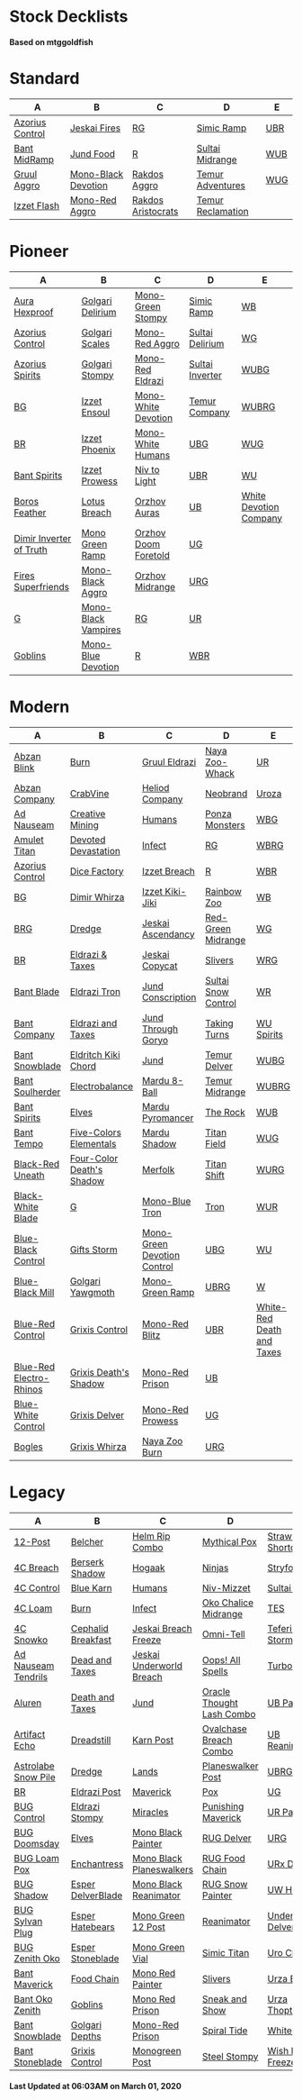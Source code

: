 # Stock Decklists
#### Based on mtggoldfish


# Standard

|                                A                                 |                                    B                                     |                                   C                                    |                                  D                                   |                    E                     |
|------------------------------------------------------------------|--------------------------------------------------------------------------|------------------------------------------------------------------------|----------------------------------------------------------------------|------------------------------------------|
|[Azorius Control](./mtggoldfish/Standard/decks/Azorius_Control.md)|[Jeskai Fires](./mtggoldfish/Standard/decks/Jeskai_Fires.md)              |[RG](./mtggoldfish/Standard/decks/RG.md)                                |[Simic Ramp](./mtggoldfish/Standard/decks/Simic_Ramp.md)              |[UBR](./mtggoldfish/Standard/decks/UBR.md)|
|[Bant MidRamp](./mtggoldfish/Standard/decks/Bant_MidRamp.md)      |[Jund Food](./mtggoldfish/Standard/decks/Jund_Food.md)                    |[R](./mtggoldfish/Standard/decks/R.md)                                  |[Sultai Midrange](./mtggoldfish/Standard/decks/Sultai_Midrange.md)    |[WUB](./mtggoldfish/Standard/decks/WUB.md)|
|[Gruul Aggro](./mtggoldfish/Standard/decks/Gruul_Aggro.md)        |[Mono-Black Devotion](./mtggoldfish/Standard/decks/Mono-Black_Devotion.md)|[Rakdos Aggro](./mtggoldfish/Standard/decks/Rakdos_Aggro.md)            |[Temur Adventures](./mtggoldfish/Standard/decks/Temur_Adventures.md)  |[WUG](./mtggoldfish/Standard/decks/WUG.md)|
|[Izzet Flash](./mtggoldfish/Standard/decks/Izzet_Flash.md)        |[Mono-Red Aggro](./mtggoldfish/Standard/decks/Mono-Red_Aggro.md)          |[Rakdos Aristocrats](./mtggoldfish/Standard/decks/Rakdos_Aristocrats.md)|[Temur Reclamation](./mtggoldfish/Standard/decks/Temur_Reclamation.md)|                                          |


# Pioneer

|                                        A                                        |                                    B                                    |                                     C                                     |                                D                                |                                       E                                       |
|---------------------------------------------------------------------------------|-------------------------------------------------------------------------|---------------------------------------------------------------------------|-----------------------------------------------------------------|-------------------------------------------------------------------------------|
|[Aura Hexproof](./mtggoldfish/Pioneer/decks/Aura_Hexproof.md)                    |[Golgari Delirium](./mtggoldfish/Pioneer/decks/Golgari_Delirium.md)      |[Mono-Green Stompy](./mtggoldfish/Pioneer/decks/Mono-Green_Stompy.md)      |[Simic Ramp](./mtggoldfish/Pioneer/decks/Simic_Ramp.md)          |[WB](./mtggoldfish/Pioneer/decks/WB.md)                                        |
|[Azorius Control](./mtggoldfish/Pioneer/decks/Azorius_Control.md)                |[Golgari Scales](./mtggoldfish/Pioneer/decks/Golgari_Scales.md)          |[Mono-Red Aggro](./mtggoldfish/Pioneer/decks/Mono-Red_Aggro.md)            |[Sultai Delirium](./mtggoldfish/Pioneer/decks/Sultai_Delirium.md)|[WG](./mtggoldfish/Pioneer/decks/WG.md)                                        |
|[Azorius Spirits](./mtggoldfish/Pioneer/decks/Azorius_Spirits.md)                |[Golgari Stompy](./mtggoldfish/Pioneer/decks/Golgari_Stompy.md)          |[Mono-Red Eldrazi](./mtggoldfish/Pioneer/decks/Mono-Red_Eldrazi.md)        |[Sultai Inverter](./mtggoldfish/Pioneer/decks/Sultai_Inverter.md)|[WUBG](./mtggoldfish/Pioneer/decks/WUBG.md)                                    |
|[BG](./mtggoldfish/Pioneer/decks/BG.md)                                          |[Izzet Ensoul](./mtggoldfish/Pioneer/decks/Izzet_Ensoul.md)              |[Mono-White Devotion](./mtggoldfish/Pioneer/decks/Mono-White_Devotion.md)  |[Temur Company](./mtggoldfish/Pioneer/decks/Temur_Company.md)    |[WUBRG](./mtggoldfish/Pioneer/decks/WUBRG.md)                                  |
|[BR](./mtggoldfish/Pioneer/decks/BR.md)                                          |[Izzet Phoenix](./mtggoldfish/Pioneer/decks/Izzet_Phoenix.md)            |[Mono-White Humans](./mtggoldfish/Pioneer/decks/Mono-White_Humans.md)      |[UBG](./mtggoldfish/Pioneer/decks/UBG.md)                        |[WUG](./mtggoldfish/Pioneer/decks/WUG.md)                                      |
|[Bant Spirits](./mtggoldfish/Pioneer/decks/Bant_Spirits.md)                      |[Izzet Prowess](./mtggoldfish/Pioneer/decks/Izzet_Prowess.md)            |[Niv to Light](./mtggoldfish/Pioneer/decks/Niv_to_Light.md)                |[UBR](./mtggoldfish/Pioneer/decks/UBR.md)                        |[WU](./mtggoldfish/Pioneer/decks/WU.md)                                        |
|[Boros Feather](./mtggoldfish/Pioneer/decks/Boros_Feather.md)                    |[Lotus Breach](./mtggoldfish/Pioneer/decks/Lotus_Breach.md)              |[Orzhov Auras](./mtggoldfish/Pioneer/decks/Orzhov_Auras.md)                |[UB](./mtggoldfish/Pioneer/decks/UB.md)                          |[White Devotion Company](./mtggoldfish/Pioneer/decks/White_Devotion_Company.md)|
|[Dimir Inverter of Truth](./mtggoldfish/Pioneer/decks/Dimir_Inverter_of_Truth.md)|[Mono Green Ramp](./mtggoldfish/Pioneer/decks/Mono_Green_Ramp.md)        |[Orzhov Doom Foretold](./mtggoldfish/Pioneer/decks/Orzhov_Doom_Foretold.md)|[UG](./mtggoldfish/Pioneer/decks/UG.md)                          |                                                                               |
|[Fires Superfriends](./mtggoldfish/Pioneer/decks/Fires_Superfriends.md)          |[Mono-Black Aggro](./mtggoldfish/Pioneer/decks/Mono-Black_Aggro.md)      |[Orzhov Midrange](./mtggoldfish/Pioneer/decks/Orzhov_Midrange.md)          |[URG](./mtggoldfish/Pioneer/decks/URG.md)                        |                                                                               |
|[G](./mtggoldfish/Pioneer/decks/G.md)                                            |[Mono-Black Vampires](./mtggoldfish/Pioneer/decks/Mono-Black_Vampires.md)|[RG](./mtggoldfish/Pioneer/decks/RG.md)                                    |[UR](./mtggoldfish/Pioneer/decks/UR.md)                          |                                                                               |
|[Goblins](./mtggoldfish/Pioneer/decks/Goblins.md)                                |[Mono-Blue Devotion](./mtggoldfish/Pioneer/decks/Mono-Blue_Devotion.md)  |[R](./mtggoldfish/Pioneer/decks/R.md)                                      |[WBR](./mtggoldfish/Pioneer/decks/WBR.md)                        |                                                                               |


# Modern

|                                       A                                        |                                         B                                          |                                           C                                            |                                   D                                    |                                         E                                          |
|--------------------------------------------------------------------------------|------------------------------------------------------------------------------------|----------------------------------------------------------------------------------------|------------------------------------------------------------------------|------------------------------------------------------------------------------------|
|[Abzan Blink](./mtggoldfish/Modern/decks/Abzan_Blink.md)                        |[Burn](./mtggoldfish/Modern/decks/Burn.md)                                          |[Gruul Eldrazi](./mtggoldfish/Modern/decks/Gruul_Eldrazi.md)                            |[Naya Zoo-Whack](./mtggoldfish/Modern/decks/Naya_Zoo-Whack.md)          |[UR](./mtggoldfish/Modern/decks/UR.md)                                              |
|[Abzan Company](./mtggoldfish/Modern/decks/Abzan_Company.md)                    |[CrabVine](./mtggoldfish/Modern/decks/CrabVine.md)                                  |[Heliod Company](./mtggoldfish/Modern/decks/Heliod_Company.md)                          |[Neobrand](./mtggoldfish/Modern/decks/Neobrand.md)                      |[Uroza](./mtggoldfish/Modern/decks/Uroza.md)                                        |
|[Ad Nauseam](./mtggoldfish/Modern/decks/Ad_Nauseam.md)                          |[Creative Mining](./mtggoldfish/Modern/decks/Creative_Mining.md)                    |[Humans](./mtggoldfish/Modern/decks/Humans.md)                                          |[Ponza Monsters](./mtggoldfish/Modern/decks/Ponza_Monsters.md)          |[WBG](./mtggoldfish/Modern/decks/WBG.md)                                            |
|[Amulet Titan](./mtggoldfish/Modern/decks/Amulet_Titan.md)                      |[Devoted Devastation](./mtggoldfish/Modern/decks/Devoted_Devastation.md)            |[Infect](./mtggoldfish/Modern/decks/Infect.md)                                          |[RG](./mtggoldfish/Modern/decks/RG.md)                                  |[WBRG](./mtggoldfish/Modern/decks/WBRG.md)                                          |
|[Azorius Control](./mtggoldfish/Modern/decks/Azorius_Control.md)                |[Dice Factory](./mtggoldfish/Modern/decks/Dice_Factory.md)                          |[Izzet Breach](./mtggoldfish/Modern/decks/Izzet_Breach.md)                              |[R](./mtggoldfish/Modern/decks/R.md)                                    |[WBR](./mtggoldfish/Modern/decks/WBR.md)                                            |
|[BG](./mtggoldfish/Modern/decks/BG.md)                                          |[Dimir Whirza](./mtggoldfish/Modern/decks/Dimir_Whirza.md)                          |[Izzet Kiki-Jiki](./mtggoldfish/Modern/decks/Izzet_Kiki-Jiki.md)                        |[Rainbow Zoo](./mtggoldfish/Modern/decks/Rainbow_Zoo.md)                |[WB](./mtggoldfish/Modern/decks/WB.md)                                              |
|[BRG](./mtggoldfish/Modern/decks/BRG.md)                                        |[Dredge](./mtggoldfish/Modern/decks/Dredge.md)                                      |[Jeskai Ascendancy](./mtggoldfish/Modern/decks/Jeskai_Ascendancy.md)                    |[Red-Green Midrange](./mtggoldfish/Modern/decks/Red-Green_Midrange.md)  |[WG](./mtggoldfish/Modern/decks/WG.md)                                              |
|[BR](./mtggoldfish/Modern/decks/BR.md)                                          |[Eldrazi & Taxes](./mtggoldfish/Modern/decks/Eldrazi_&_Taxes.md)                    |[Jeskai Copycat](./mtggoldfish/Modern/decks/Jeskai_Copycat.md)                          |[Slivers](./mtggoldfish/Modern/decks/Slivers.md)                        |[WRG](./mtggoldfish/Modern/decks/WRG.md)                                            |
|[Bant Blade](./mtggoldfish/Modern/decks/Bant_Blade.md)                          |[Eldrazi Tron](./mtggoldfish/Modern/decks/Eldrazi_Tron.md)                          |[Jund Conscription](./mtggoldfish/Modern/decks/Jund_Conscription.md)                    |[Sultai Snow Control](./mtggoldfish/Modern/decks/Sultai_Snow_Control.md)|[WR](./mtggoldfish/Modern/decks/WR.md)                                              |
|[Bant Company](./mtggoldfish/Modern/decks/Bant_Company.md)                      |[Eldrazi and Taxes](./mtggoldfish/Modern/decks/Eldrazi_and_Taxes.md)                |[Jund Through Goryo](./mtggoldfish/Modern/decks/Jund_Through_Goryo.md)                  |[Taking Turns](./mtggoldfish/Modern/decks/Taking_Turns.md)              |[WU Spirits](./mtggoldfish/Modern/decks/WU_Spirits.md)                              |
|[Bant Snowblade](./mtggoldfish/Modern/decks/Bant_Snowblade.md)                  |[Eldritch Kiki Chord](./mtggoldfish/Modern/decks/Eldritch_Kiki_Chord.md)            |[Jund](./mtggoldfish/Modern/decks/Jund.md)                                              |[Temur Delver](./mtggoldfish/Modern/decks/Temur_Delver.md)              |[WUBG](./mtggoldfish/Modern/decks/WUBG.md)                                          |
|[Bant Soulherder](./mtggoldfish/Modern/decks/Bant_Soulherder.md)                |[Electrobalance](./mtggoldfish/Modern/decks/Electrobalance.md)                      |[Mardu 8-Ball](./mtggoldfish/Modern/decks/Mardu_8-Ball.md)                              |[Temur Midrange](./mtggoldfish/Modern/decks/Temur_Midrange.md)          |[WUBRG](./mtggoldfish/Modern/decks/WUBRG.md)                                        |
|[Bant Spirits](./mtggoldfish/Modern/decks/Bant_Spirits.md)                      |[Elves](./mtggoldfish/Modern/decks/Elves.md)                                        |[Mardu Pyromancer](./mtggoldfish/Modern/decks/Mardu_Pyromancer.md)                      |[The Rock](./mtggoldfish/Modern/decks/The_Rock.md)                      |[WUB](./mtggoldfish/Modern/decks/WUB.md)                                            |
|[Bant Tempo](./mtggoldfish/Modern/decks/Bant_Tempo.md)                          |[Five-Colors Elementals](./mtggoldfish/Modern/decks/Five-Colors_Elementals.md)      |[Mardu Shadow](./mtggoldfish/Modern/decks/Mardu_Shadow.md)                              |[Titan Field](./mtggoldfish/Modern/decks/Titan_Field.md)                |[WUG](./mtggoldfish/Modern/decks/WUG.md)                                            |
|[Black-Red Uneath](./mtggoldfish/Modern/decks/Black-Red_Uneath.md)              |[Four-Color Death's Shadow](./mtggoldfish/Modern/decks/Four-Color_Death's_Shadow.md)|[Merfolk](./mtggoldfish/Modern/decks/Merfolk.md)                                        |[Titan Shift](./mtggoldfish/Modern/decks/Titan_Shift.md)                |[WURG](./mtggoldfish/Modern/decks/WURG.md)                                          |
|[Black-White Blade](./mtggoldfish/Modern/decks/Black-White_Blade.md)            |[G](./mtggoldfish/Modern/decks/G.md)                                                |[Mono-Blue Tron](./mtggoldfish/Modern/decks/Mono-Blue_Tron.md)                          |[Tron](./mtggoldfish/Modern/decks/Tron.md)                              |[WUR](./mtggoldfish/Modern/decks/WUR.md)                                            |
|[Blue-Black Control](./mtggoldfish/Modern/decks/Blue-Black_Control.md)          |[Gifts Storm](./mtggoldfish/Modern/decks/Gifts_Storm.md)                            |[Mono-Green Devotion Control](./mtggoldfish/Modern/decks/Mono-Green_Devotion_Control.md)|[UBG](./mtggoldfish/Modern/decks/UBG.md)                                |[WU](./mtggoldfish/Modern/decks/WU.md)                                              |
|[Blue-Black Mill](./mtggoldfish/Modern/decks/Blue-Black_Mill.md)                |[Golgari Yawgmoth](./mtggoldfish/Modern/decks/Golgari_Yawgmoth.md)                  |[Mono-Green Ramp](./mtggoldfish/Modern/decks/Mono-Green_Ramp.md)                        |[UBRG](./mtggoldfish/Modern/decks/UBRG.md)                              |[W](./mtggoldfish/Modern/decks/W.md)                                                |
|[Blue-Red Control](./mtggoldfish/Modern/decks/Blue-Red_Control.md)              |[Grixis Control](./mtggoldfish/Modern/decks/Grixis_Control.md)                      |[Mono-Red Blitz](./mtggoldfish/Modern/decks/Mono-Red_Blitz.md)                          |[UBR](./mtggoldfish/Modern/decks/UBR.md)                                |[White-Red Death and Taxes](./mtggoldfish/Modern/decks/White-Red_Death_and_Taxes.md)|
|[Blue-Red Electro-Rhinos](./mtggoldfish/Modern/decks/Blue-Red_Electro-Rhinos.md)|[Grixis Death's Shadow](./mtggoldfish/Modern/decks/Grixis_Death's_Shadow.md)        |[Mono-Red Prison](./mtggoldfish/Modern/decks/Mono-Red_Prison.md)                        |[UB](./mtggoldfish/Modern/decks/UB.md)                                  |                                                                                    |
|[Blue-White Control](./mtggoldfish/Modern/decks/Blue-White_Control.md)          |[Grixis Delver](./mtggoldfish/Modern/decks/Grixis_Delver.md)                        |[Mono-Red Prowess](./mtggoldfish/Modern/decks/Mono-Red_Prowess.md)                      |[UG](./mtggoldfish/Modern/decks/UG.md)                                  |                                                                                    |
|[Bogles](./mtggoldfish/Modern/decks/Bogles.md)                                  |[Grixis Whirza](./mtggoldfish/Modern/decks/Grixis_Whirza.md)                        |[Naya Zoo Burn](./mtggoldfish/Modern/decks/Naya_Zoo_Burn.md)                            |[URG](./mtggoldfish/Modern/decks/URG.md)                                |                                                                                    |


# Legacy

|                                   A                                    |                                  B                                   |                                        C                                         |                                         D                                          |                                    E                                     |
|------------------------------------------------------------------------|----------------------------------------------------------------------|----------------------------------------------------------------------------------|------------------------------------------------------------------------------------|--------------------------------------------------------------------------|
|[12-Post](./mtggoldfish/Legacy/decks/12-Post.md)                        |[Belcher](./mtggoldfish/Legacy/decks/Belcher.md)                      |[Helm Rip Combo](./mtggoldfish/Legacy/decks/Helm_Rip_Combo.md)                    |[Mythical Pox](./mtggoldfish/Legacy/decks/Mythical_Pox.md)                          |[Strawberry Shortcake](./mtggoldfish/Legacy/decks/Strawberry_Shortcake.md)|
|[4C Breach](./mtggoldfish/Legacy/decks/4C_Breach.md)                    |[Berserk Shadow](./mtggoldfish/Legacy/decks/Berserk_Shadow.md)        |[Hogaak](./mtggoldfish/Legacy/decks/Hogaak.md)                                    |[Ninjas](./mtggoldfish/Legacy/decks/Ninjas.md)                                      |[Stryfo Pile](./mtggoldfish/Legacy/decks/Stryfo_Pile.md)                  |
|[4C Control](./mtggoldfish/Legacy/decks/4C_Control.md)                  |[Blue Karn](./mtggoldfish/Legacy/decks/Blue_Karn.md)                  |[Humans](./mtggoldfish/Legacy/decks/Humans.md)                                    |[Niv-Mizzet](./mtggoldfish/Legacy/decks/Niv-Mizzet.md)                              |[Sultai Delver](./mtggoldfish/Legacy/decks/Sultai_Delver.md)              |
|[4C Loam](./mtggoldfish/Legacy/decks/4C_Loam.md)                        |[Burn](./mtggoldfish/Legacy/decks/Burn.md)                            |[Infect](./mtggoldfish/Legacy/decks/Infect.md)                                    |[Oko Chalice Midrange](./mtggoldfish/Legacy/decks/Oko_Chalice_Midrange.md)          |[TES](./mtggoldfish/Legacy/decks/TES.md)                                  |
|[4C Snowko](./mtggoldfish/Legacy/decks/4C_Snowko.md)                    |[Cephalid Breakfast](./mtggoldfish/Legacy/decks/Cephalid_Breakfast.md)|[Jeskai Breach Freeze](./mtggoldfish/Legacy/decks/Jeskai_Breach_Freeze.md)        |[Omni-Tell](./mtggoldfish/Legacy/decks/Omni-Tell.md)                                |[Teferi Breach Storm](./mtggoldfish/Legacy/decks/Teferi_Breach_Storm.md)  |
|[Ad Nauseam Tendrils](./mtggoldfish/Legacy/decks/Ad_Nauseam_Tendrils.md)|[Dead and Taxes](./mtggoldfish/Legacy/decks/Dead_and_Taxes.md)        |[Jeskai Underworld Breach](./mtggoldfish/Legacy/decks/Jeskai_Underworld_Breach.md)|[Oops! All Spells](./mtggoldfish/Legacy/decks/Oops!_All_Spells.md)                  |[Turbo Depths](./mtggoldfish/Legacy/decks/Turbo_Depths.md)                |
|[Aluren](./mtggoldfish/Legacy/decks/Aluren.md)                          |[Death and Taxes](./mtggoldfish/Legacy/decks/Death_and_Taxes.md)      |[Jund](./mtggoldfish/Legacy/decks/Jund.md)                                        |[Oracle Thought Lash Combo](./mtggoldfish/Legacy/decks/Oracle_Thought_Lash_Combo.md)|[UB Painter](./mtggoldfish/Legacy/decks/UB_Painter.md)                    |
|[Artifact Echo](./mtggoldfish/Legacy/decks/Artifact_Echo.md)            |[Dreadstill](./mtggoldfish/Legacy/decks/Dreadstill.md)                |[Karn Post](./mtggoldfish/Legacy/decks/Karn_Post.md)                              |[Ovalchase Breach Combo](./mtggoldfish/Legacy/decks/Ovalchase_Breach_Combo.md)      |[UB Reanimator](./mtggoldfish/Legacy/decks/UB_Reanimator.md)              |
|[Astrolabe Snow Pile](./mtggoldfish/Legacy/decks/Astrolabe_Snow_Pile.md)|[Dredge](./mtggoldfish/Legacy/decks/Dredge.md)                        |[Lands](./mtggoldfish/Legacy/decks/Lands.md)                                      |[Planeswalker Post](./mtggoldfish/Legacy/decks/Planeswalker_Post.md)                |[UBRG](./mtggoldfish/Legacy/decks/UBRG.md)                                |
|[BR](./mtggoldfish/Legacy/decks/BR.md)                                  |[Eldrazi Post](./mtggoldfish/Legacy/decks/Eldrazi_Post.md)            |[Maverick](./mtggoldfish/Legacy/decks/Maverick.md)                                |[Pox](./mtggoldfish/Legacy/decks/Pox.md)                                            |[UG](./mtggoldfish/Legacy/decks/UG.md)                                    |
|[BUG Control](./mtggoldfish/Legacy/decks/BUG_Control.md)                |[Eldrazi Stompy](./mtggoldfish/Legacy/decks/Eldrazi_Stompy.md)        |[Miracles](./mtggoldfish/Legacy/decks/Miracles.md)                                |[Punishing Maverick](./mtggoldfish/Legacy/decks/Punishing_Maverick.md)              |[UR Painter](./mtggoldfish/Legacy/decks/UR_Painter.md)                    |
|[BUG Doomsday](./mtggoldfish/Legacy/decks/BUG_Doomsday.md)              |[Elves](./mtggoldfish/Legacy/decks/Elves.md)                          |[Mono Black Painter](./mtggoldfish/Legacy/decks/Mono_Black_Painter.md)            |[RUG Delver](./mtggoldfish/Legacy/decks/RUG_Delver.md)                              |[URG](./mtggoldfish/Legacy/decks/URG.md)                                  |
|[BUG Loam Pox](./mtggoldfish/Legacy/decks/BUG_Loam_Pox.md)              |[Enchantress](./mtggoldfish/Legacy/decks/Enchantress.md)              |[Mono Black Planeswalkers](./mtggoldfish/Legacy/decks/Mono_Black_Planeswalkers.md)|[RUG Food Chain](./mtggoldfish/Legacy/decks/RUG_Food_Chain.md)                      |[URx Delver](./mtggoldfish/Legacy/decks/URx_Delver.md)                    |
|[BUG Shadow](./mtggoldfish/Legacy/decks/BUG_Shadow.md)                  |[Esper DelverBlade](./mtggoldfish/Legacy/decks/Esper_DelverBlade.md)  |[Mono Black Reanimator](./mtggoldfish/Legacy/decks/Mono_Black_Reanimator.md)      |[RUG Snow Painter](./mtggoldfish/Legacy/decks/RUG_Snow_Painter.md)                  |[UW Hexproof](./mtggoldfish/Legacy/decks/UW_Hexproof.md)                  |
|[BUG Sylvan Plug](./mtggoldfish/Legacy/decks/BUG_Sylvan_Plug.md)        |[Esper Hatebears](./mtggoldfish/Legacy/decks/Esper_Hatebears.md)      |[Mono Green 12 Post](./mtggoldfish/Legacy/decks/Mono_Green_12_Post.md)            |[Reanimator](./mtggoldfish/Legacy/decks/Reanimator.md)                              |[Underworld Delver](./mtggoldfish/Legacy/decks/Underworld_Delver.md)      |
|[BUG Zenith Oko](./mtggoldfish/Legacy/decks/BUG_Zenith_Oko.md)          |[Esper Stoneblade](./mtggoldfish/Legacy/decks/Esper_Stoneblade.md)    |[Mono Green Vial](./mtggoldfish/Legacy/decks/Mono_Green_Vial.md)                  |[Simic Titan](./mtggoldfish/Legacy/decks/Simic_Titan.md)                            |[Uro Chalice](./mtggoldfish/Legacy/decks/Uro_Chalice.md)                  |
|[Bant Maverick](./mtggoldfish/Legacy/decks/Bant_Maverick.md)            |[Food Chain](./mtggoldfish/Legacy/decks/Food_Chain.md)                |[Mono Red Painter](./mtggoldfish/Legacy/decks/Mono_Red_Painter.md)                |[Slivers](./mtggoldfish/Legacy/decks/Slivers.md)                                    |[Urza Echo](./mtggoldfish/Legacy/decks/Urza_Echo.md)                      |
|[Bant Oko Zenith](./mtggoldfish/Legacy/decks/Bant_Oko_Zenith.md)        |[Goblins](./mtggoldfish/Legacy/decks/Goblins.md)                      |[Mono Red Prison](./mtggoldfish/Legacy/decks/Mono_Red_Prison.md)                  |[Sneak and Show](./mtggoldfish/Legacy/decks/Sneak_and_Show.md)                      |[Urza ThopterSword](./mtggoldfish/Legacy/decks/Urza_ThopterSword.md)      |
|[Bant Snowblade](./mtggoldfish/Legacy/decks/Bant_Snowblade.md)          |[Golgari Depths](./mtggoldfish/Legacy/decks/Golgari_Depths.md)        |[Mono-Red Prison](./mtggoldfish/Legacy/decks/Mono-Red_Prison.md)                  |[Spiral Tide](./mtggoldfish/Legacy/decks/Spiral_Tide.md)                            |[White Eldrazi](./mtggoldfish/Legacy/decks/White_Eldrazi.md)              |
|[Bant Stoneblade](./mtggoldfish/Legacy/decks/Bant_Stoneblade.md)        |[Grixis Control](./mtggoldfish/Legacy/decks/Grixis_Control.md)        |[Monogreen Post](./mtggoldfish/Legacy/decks/Monogreen_Post.md)                    |[Steel Stompy](./mtggoldfish/Legacy/decks/Steel_Stompy.md)                          |[Wish Breach Freeze](./mtggoldfish/Legacy/decks/Wish_Breach_Freeze.md)    |



#### Last Updated at 06:03AM on March 01, 2020